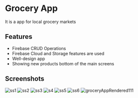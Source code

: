 # Grocery App

It is a app for local grocery markets

## Features
- Firebase CRUD Operations
- Firebase Cloud and Storage features are used
- Well-design app
- Showing new products bottom of the main screens

## Screenshots
![ss1](https://user-images.githubusercontent.com/82051237/137753396-d6f5f21c-f584-44cc-aab3-cc990d55c2f5.PNG)
![ss2](https://user-images.githubusercontent.com/82051237/137753406-864d983a-3270-4a8e-b7c8-bbcd95a3bc2e.PNG)
![ss3](https://user-images.githubusercontent.com/82051237/137753409-4f305c83-7aff-412f-901f-a7f250b8a842.PNG)
![s4](https://user-images.githubusercontent.com/82051237/137753410-cdfee553-dd1a-4a64-afbe-69275eb699f8.PNG)
![ss5](https://user-images.githubusercontent.com/82051237/137753414-551aafaf-cf90-4f69-be51-f70331423308.PNG)
![ss6](https://user-images.githubusercontent.com/82051237/137753417-fd99343c-b2ba-4bf0-93f6-ffe6aced8fb8.PNG)
![groceryAppRendered111](https://user-images.githubusercontent.com/82051237/137753649-c11b5b49-c65c-4dff-a8f2-7f8205a3d102.gif)
